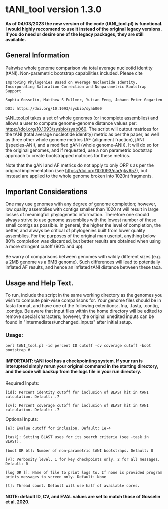 # tANI_tool version 1.3.0

#### As of 04/03/2023 the new version of the code (tANI_tool.pl) is functional. I would highly reccomend to use it instead of the original legacy versions. If you do need or desire one of the legacy packages, they are still available. 

## General Information

Pairwise whole genome comparison via total average nucleotid identity (tANI). Non-parametric bootstrap capabilities included.
Please cite
	
	Improving Phylogenies Based on Average Nucleotide Identity, Incorporating Saturation Correction and Nonparametric Bootstrap Support
	
	Sophia Gosselin, Matthew S Fullmer, Yutian Feng, Johann Peter Gogarten
	
	DOI: https://doi.org/10.1093/sysbio/syab060


tANI_tool.pl takes a set of whole genomes (or incomplete assemblies) and allows a user to compute genome-genome distance values per: https://doi.org/10.1093/sysbio/syab060. The script will output matrices for the tANI (total average nucleotide identity) metric as per the paper, as well as three other whole genome metrics (AF (alignment fraction), jANI (jspecies-ANI), and a modified gANI (whole genome-ANI)). It will do so for the original genomes, and if requested, use a non parametric bootstrap approach to create bootstrapped matrices for these metrics.


Note that the gANI and AF metrics do not apply to only ORF's as per the original implementation (see https://doi.org/10.1093/nar/gkv657), but instead are applied to the whole genome broken into 1020nt fragments. 


## Important Considerations


One may use genomes with any degree of genome completion; however, low quality assemblies with contigs smaller than 1020 nt will result in large losses of meaningfull phylogenetic information. Therefore one should always strive to use genome assemblies with the lowest number of these small contigs as possible. In general, the higher the level of completion, the better, and always be critical of phylogenies built from lower quality assemblies. For the purposes of the original man uscript, anything below 80% completion was discarded, but better results are obtained when using a more stringent cutoff (90% and up).


Be warry of comparisons between genomes with wildly different sizes (e.g. a 2MB genome vs a 6MB genome). Such differences will lead to potentially inflated AF results, and hence an inflated tANI distance between these taxa. 


## Usage and Help Text.


To run, include the script in the same working directory as the genomes you wish to compute pair-wise comparisons for. Your genome files should be in fasta format, and have one of the following extentions: .fna, .fasta, .contig, .contigs. Be aware that input files within the home directory will be edited to remove special characters; however, the original unedited inputs can be found in "intermediates/unchanged_inputs" after initial setup.


### Usage:

	perl tANI_tool.pl -id percent ID cutoff -cv coverage cutoff -boot bootstrap #


#### IMPORTANT: tANI tool has a checkpointing system. If your run is interupted simply rerun your original command in the starting directory, and the code will backup from the logs file in your run directory.


Required Inputs:

	[id]: Percent identity cutoff for inclusion of BLAST hit in tANI calculation. Default: .7

	[cv]: Percent coverage cutoff for inclusion of BLAST hit in tANI calculation. Default: .7


Optional Inputs:

	[e]: Evalue cutoff for inclusion. Default: 1e-4

	[task]: Setting BLAST uses for its search criteria (see -task in BLAST).

	[boot OR bt]: Number of non-parametric tANI bootstraps. Default: 0

	[v]: Verbosity level. 1 for key checkpoints only. 2 for all messages. Default: 0

	[log OR l]: Name of file to print logs to. If none is provided program prints messages to screen only. Default: None

	[t]: Thread count. Default will use half of available cores.
	


#### NOTE: default ID, CV, and EVAL values are set to match those of Gosselin et al. 2020.

